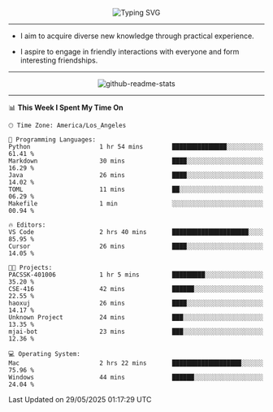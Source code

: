 <p align="center">
  <img src="https://readme-typing-svg.demolab.com?font=Fira+Code&weight=500&size=32&duration=2500&pause=1600&center=true&vCenter=true&random=false&width=1024&height=64&lines=Hi+there+%F0%9F%91%8B;I'm+delighted+you+could+make+it+here+%F0%9F%8E%89;I'm+Harry%2C+a+college+student+still+finding+my+way" alt="Typing SVG" />
</p>


---


- I aim to acquire diverse new knowledge through practical experience.

- I aspire to engage in friendly interactions with everyone and form interesting friendships.


---


<p align="center">
  <img src="https://github-readme-stats.vercel.app/api?username=Harry-Jing&show_icons=true" alt="github-readme-stats"/>
</p>


---

<!--START_SECTION:waka-->
📊 **This Week I Spent My Time On** 

```text
🕑︎ Time Zone: America/Los_Angeles

💬 Programming Languages: 
Python                   1 hr 54 mins        ███████████████░░░░░░░░░░   61.41 % 
Markdown                 30 mins             ████░░░░░░░░░░░░░░░░░░░░░   16.29 % 
Java                     26 mins             ████░░░░░░░░░░░░░░░░░░░░░   14.02 % 
TOML                     11 mins             ██░░░░░░░░░░░░░░░░░░░░░░░   06.29 % 
Makefile                 1 min               ░░░░░░░░░░░░░░░░░░░░░░░░░   00.94 % 

🔥 Editors: 
VS Code                  2 hrs 40 mins       █████████████████████░░░░   85.95 % 
Cursor                   26 mins             ████░░░░░░░░░░░░░░░░░░░░░   14.05 % 

🐱‍💻 Projects: 
PACSSK-401006            1 hr 5 mins         █████████░░░░░░░░░░░░░░░░   35.20 % 
CSE-416                  42 mins             ██████░░░░░░░░░░░░░░░░░░░   22.55 % 
haoxuj                   26 mins             ████░░░░░░░░░░░░░░░░░░░░░   14.17 % 
Unknown Project          24 mins             ███░░░░░░░░░░░░░░░░░░░░░░   13.35 % 
mjai-bot                 23 mins             ███░░░░░░░░░░░░░░░░░░░░░░   12.36 % 

💻 Operating System: 
Mac                      2 hrs 22 mins       ███████████████████░░░░░░   75.96 % 
Windows                  44 mins             ██████░░░░░░░░░░░░░░░░░░░   24.04 % 
```


 Last Updated on 29/05/2025 01:17:29 UTC
<!--END_SECTION:waka-->
